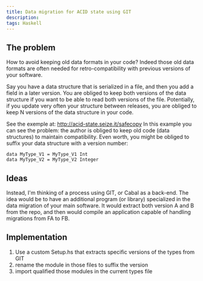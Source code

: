 ```yaml
---
title: Data migration for ACID state using GIT 
description: 
tags: Haskell 
---
```


The problem
-----------

How to avoid keeping old data formats in your code?
Indeed those old data formats are often needed for retro-compatibility with previous versions of your software.

Say you have a data structure that is serialized in a file, and then you add a field in a later version.
You are obliged to keep both versions of the data structure if you want to be able to read both versions of the file.
Potentially, if you update very often your structure between releases, you are obliged to keep N versions of the data structure in your code.

See the exemple at: http://acid-state.seize.it/safecopy
In this example you can see the problem: the author is obliged to keep old code (data structures) to maintain compatibility.
Even worth, you might be obliged to suffix your data structure with a version number:

    data MyType_V1 = MyType_V1 Int
    data MyType_V2 = MyType_V2 Integer

Ideas
-----

Instead, I'm thinking of a process using GIT, or Cabal as a back-end.
The idea would be to have an additional program (or library) specialized in the data migration of your main software.
It would extract both version A and B from the repo, and then would compile an application capable of handling migrations from FA to FB.

Implementation
--------------

1. Use a custom Setup.hs that extracts specific versions of the types from GIT
2. rename the module in those files to suffix the version
3. import qualified those modules in the current types file



